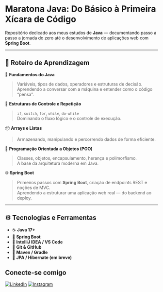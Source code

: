 # Maratona Java: Do Básico à Primeira Xícara de Código

Repositório dedicado aos meus estudos de **Java** — documentando passo a passo a jornada do zero até o desenvolvimento de aplicações web com **Spring Boot**. 

---

## 🧭 Roteiro de Aprendizagem

📘 **Fundamentos do Java**  
> Variáveis, tipos de dados, operadores e estruturas de decisão.  
Aprendendo a conversar com a máquina e entender como o código “pensa”.

🔁 **Estruturas de Controle e Repetição**  
> `if`, `switch`, `for`, `while`, `do-while`  
Dominando o fluxo lógico e o controle de execução.

📦 **Arrays e Listas**  
> Armazenando, manipulando e percorrendo dados de forma eficiente.

🧱 **Programação Orientada a Objetos (POO)**  
> Classes, objetos, encapsulamento, herança e polimorfismo.  
A base da arquitetura moderna em Java.

🌐 **Spring Boot**  
> Primeiros passos com **Spring Boot**, criação de endpoints REST e noções de MVC.  
Aprendendo a estruturar uma aplicação web real — do backend ao deploy.

---

## ⚙️ Tecnologias e Ferramentas

- ☕ **Java 17+**
- 🧩 **Spring Boot**
- 🧠 **IntelliJ IDEA / VS Code**
- 🐙 **Git & GitHub**
- 🧾 **Maven / Gradle**
- 🧮 **JPA / Hibernate (em breve)**


## Conecte-se comigo

[![LinkedIn](https://img.shields.io/badge/LinkedIn-0077B5?style=flat-square&logo=linkedin&logoColor=white)](https://www.linkedin.com/in/leonardo-montagner-de-zorzi/)
[![Instagram](https://img.shields.io/badge/Instagram-E4405F?style=flat-square&logo=instagram&logoColor=white)](https://instagram.com/leozorzii)



